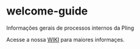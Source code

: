 # welcome-guide
Informações gerais de processos internos da Pling

Acesse a nossa [WIKI](https://github.com/plingbr/welcome-guide/wiki) para maiores informaçes.
